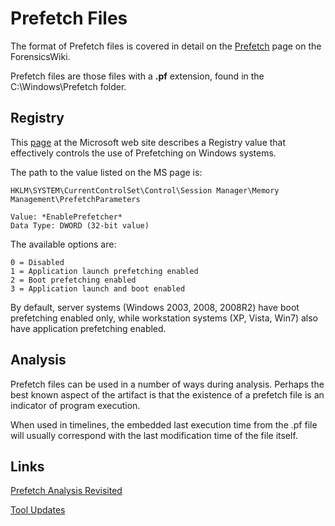 # Prefetch Files #



The format of Prefetch files is covered in detail on the [Prefetch](http://www.forensicswiki.org/wiki/Prefetch) page on the ForensicsWiki.

Prefetch files are those files with a **.pf** extension, found in the C:\Windows\Prefetch folder.

## Registry ##
This [page](http://msdn.microsoft.com/en-us/library/ms940847(v=winembedded.5).aspx) at the Microsoft web site describes a Registry value that effectively controls the use of Prefetching on Windows systems.

The path to the value listed on the MS page is:

```
HKLM\SYSTEM\CurrentControlSet\Control\Session Manager\Memory Management\PrefetchParameters

Value: *EnablePrefetcher*
Data Type: DWORD (32-bit value)
```

The available options are:

```
0 = Disabled
1 = Application launch prefetching enabled
2 = Boot prefetching enabled
3 = Application launch and boot enabled
```

By default, server systems (Windows 2003, 2008, 2008R2) have boot prefetching enabled only, while workstation systems (XP, Vista, Win7) also have application prefetching enabled.

## Analysis ##
Prefetch files can be used in a number of ways during analysis.  Perhaps the best known aspect of the artifact is that the existence of a prefetch file is an indicator of program execution.

When used in timelines, the embedded last execution time from the .pf file will usually correspond with the last modification time of the file itself.

## Links ##
[Prefetch Analysis Revisited](http://windowsir.blogspot.com/2012/03/prefetch-analysis-revisited.html)

[Tool Updates](http://windowsir.blogspot.com/2012/05/tool-updates.html)